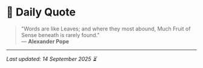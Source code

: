 # 📜 Daily Quote

> "Words are like Leaves; and where they most abound, Much Fruit of Sense beneath is rarely found."  
> — **Alexander Pope**

---

_Last updated: 14 September 2025 ⏳_
